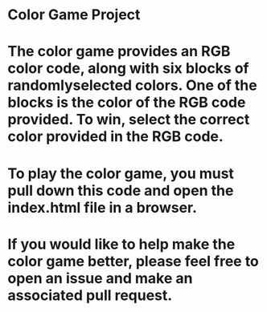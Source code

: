 # Color Game Project

# The color game provides an RGB color code, along with six blocks of randomlyselected colors. One of the blocks is the color of the RGB code provided. To win, select the correct color provided in the RGB code.

# To play the color game, you must pull down this code and open the index.html file in a browser.

# If you would like to help make the color game better, please feel free to open an issue and make an associated pull request.